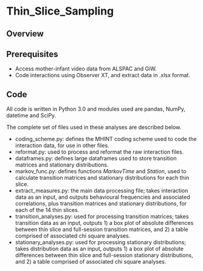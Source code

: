 # Thin_Slice_Sampling

## Overview

## Prerequisites
* Access mother-infant video data from ALSPAC and GiW. 
* Code interactions using Observer XT, and extract data in .xlsx format.

## Code
All code is written in Python 3.0 and modules used are pandas, NumPy, datetime and SciPy.

The complete set of files used in these analyses are described below.

* coding_scheme.py: defines the MHINT coding scheme used to code the interaction data, for use in other files.
* reformat.py: used to process and reformat the raw interaction files. 
* dataframes.py: defines large dataframes used to store transition matrices and stationary distributions.
* markov_func.py: defines functions *MarkovTime* and *Station*, used to calculate transition matrices and stationary distributions for each thin slice.
* extract_measures.py: the main data processing file; takes interaction data as an input, and outputs behavioural frequencies and associated correlations, plus transition matrices and stationary distributions, for each of the 14 thin slices.
* transition_analyses.py: used for processing transition matrices; takes transition data as an input, outputs 1) a box plot of absolute differences between thin slice and full-session transition matrices, and 2) a table comprised of associated chi square analyses.
* stationary_analyses.py: used for processing stationary distributions; takes distribution data as an input, outputs 1) a box plot of absolute differences between thin slice and full-session stationary distributions, and 2) a table comprised of associated chi square analyses.
